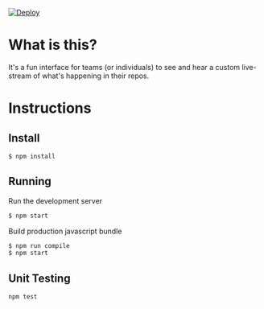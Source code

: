 [![Deploy](https://www.herokucdn.com/deploy/button.svg)](https://heroku.com/deploy)

# What is this?

It's a fun interface for teams (or individuals) to see and hear a custom live-stream of what's happening in their repos.

# Instructions

## Install

```bash
$ npm install
```

## Running

Run the development server

```bash
$ npm start
```

Build production javascript bundle

```bash
$ npm run compile
$ npm start
```

## Unit Testing

```bash
npm test
```

